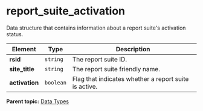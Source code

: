 # report_suite_activation

Data structure that contains information about a report suite's activation status.

|Element|Type|Description|
|-------|----|-----------|
|**rsid** |`string` | The report suite ID. |
|**site_title** |`string` | The report suite friendly name. |
|**activation** |`boolean` | Flag that indicates whether a report suite is active. |

**Parent topic:** [Data Types](../data_types/c_datatypes.md)

